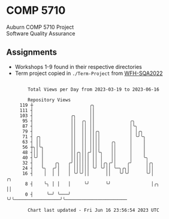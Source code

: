 # COMP 5710
Auburn COMP 5710 Project  
Software Quality Assurance

## Assignments
- Workshops 1-9 found in their respective directories
- Term project copied in `./Term-Project` from [WFH-SQA2022](https://github.com/wumphlett/WFH-SQA2022-AUBURN)

```

        Total Views per Day from 2023-03-19 to 2023-06-16

        Repository Views
     119 ┼                     ╭╮
     111 ┤                     ││
     103 ┤              ╭╮     ││
      95 ┤              ││  ╭╮ ││             ╭╮
      87 ┤              ││  ││ ││             │╰╮
      79 ┤              ││  ││ ││╭╮           │ │╭╮
      71 ┤ ╭╮           ││  ││ ││││           │ ╰╯╰╮
      63 ┤ ││           ││  ││ ││││    ╭╮     │    │
      56 ┼╮│╰╮          ││  ││ ││││    ││     │    │
      48 ┤││ │          ││╭╮││╭╯││╰╮   ││     │    │
      40 ┤╰╯ │          │││││││ ││ │   ││     │    ╰╮
      32 ┤   │    ╭╮   ╭╯││││││ ││ │╭╮╭╯│    ╭╯     │╭╮
      24 ┤   ╰╮  ╭╯│   │ ││││││ ╰╯ ╰╯││ ╰─╮╭╮│      │││
      16 ┤    │  │ │   │ ╰╯╰╯││      ││   ╰╯╰╯      ╰╯│                   ╭╮
       8 ┤    ╰╮ │ │   │     ╰╯      ╰╯               │╭╮                 ││
       0 ┤     ╰─╯ ╰───╯                              ╰╯╰─────────────────╯╰───────────────────────

        Chart last updated - Fri Jun 16 23:56:54 2023 UTC
        
```
